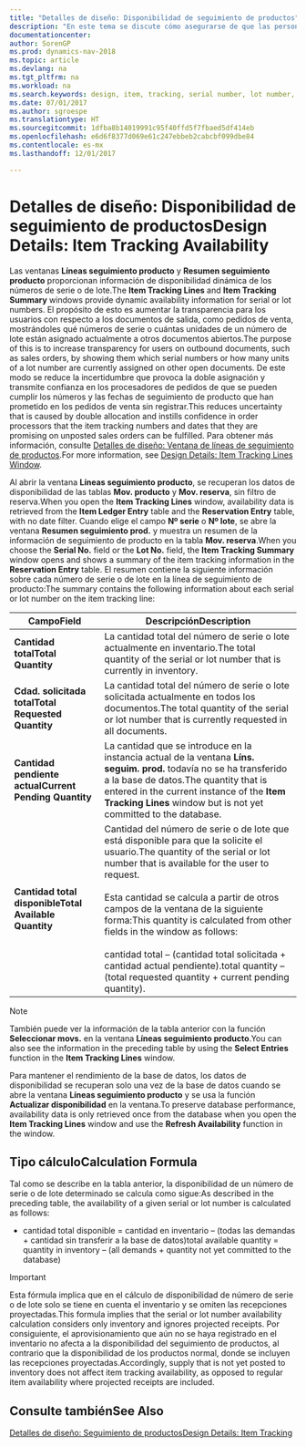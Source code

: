 ```yaml
---
title: "Detalles de diseño: Disponibilidad de seguimiento de productos"
description: "En este tema se discute cómo asegurarse de que las personas que procesan los pedidos pueden confiar en la disponibilidad de números de serie o números de lote."
documentationcenter: 
author: SorenGP
ms.prod: dynamics-nav-2018
ms.topic: article
ms.devlang: na
ms.tgt_pltfrm: na
ms.workload: na
ms.search.keywords: design, item, tracking, serial number, lot number, outbound documents
ms.date: 07/01/2017
ms.author: sgroespe
ms.translationtype: HT
ms.sourcegitcommit: 1dfba8b14019991c95f40ffd5f7fbaed5df414eb
ms.openlocfilehash: e6d6f8377d069e61c247ebbeb2cabcbf099dbe84
ms.contentlocale: es-mx
ms.lasthandoff: 12/01/2017

---
```

# <a name="design-details-item-tracking-availability"></a><span data-ttu-id="f2175-103">Detalles de diseño: Disponibilidad de seguimiento de productos</span><span class="sxs-lookup"><span data-stu-id="f2175-103">Design Details: Item Tracking Availability</span></span>
<span data-ttu-id="f2175-104">Las ventanas **Líneas seguimiento producto** y **Resumen seguimiento producto** proporcionan información de disponibilidad dinámica de los números de serie o de lote.</span><span class="sxs-lookup"><span data-stu-id="f2175-104">The **Item Tracking Lines** and **Item Tracking Summary** windows provide dynamic availability information for serial or lot numbers.</span></span> <span data-ttu-id="f2175-105">El propósito de esto es aumentar la transparencia para los usuarios con respecto a los documentos de salida, como pedidos de venta, mostrándoles qué números de serie o cuántas unidades de un número de lote están asignado actualmente a otros documentos abiertos.</span><span class="sxs-lookup"><span data-stu-id="f2175-105">The purpose of this is to increase transparency for users on outbound documents, such as sales orders, by showing them which serial numbers or how many units of a lot number are currently assigned on other open documents.</span></span> <span data-ttu-id="f2175-106">De este modo se reduce la incertidumbre que provoca la doble asignación y transmite confianza en los procesadores de pedidos de que se pueden cumplir los números y las fechas de seguimiento de producto que han prometido en los pedidos de venta sin registrar.</span><span class="sxs-lookup"><span data-stu-id="f2175-106">This reduces uncertainty that is caused by double allocation and instills confidence in order processors that the item tracking numbers and dates that they are promising on unposted sales orders can be fulfilled.</span></span> <span data-ttu-id="f2175-107">Para obtener más información, consulte [Detalles de diseño: Ventana de líneas de seguimiento de productos](design-details-item-tracking-lines-window.md).</span><span class="sxs-lookup"><span data-stu-id="f2175-107">For more information, see [Design Details: Item Tracking Lines Window](design-details-item-tracking-lines-window.md).</span></span>  
  
<span data-ttu-id="f2175-108">Al abrir la ventana **Líneas seguimiento producto**, se recuperan los datos de disponibilidad de las tablas **Mov. producto** y **Mov. reserva**, sin filtro de reserva.</span><span class="sxs-lookup"><span data-stu-id="f2175-108">When you open the **Item Tracking Lines** window, availability data is retrieved from the **Item Ledger Entry** table and the **Reservation Entry** table, with no date filter.</span></span> <span data-ttu-id="f2175-109">Cuando elige el campo **Nº serie** o **Nº lote**, se abre la ventana **Resumen seguimiento prod.** y muestra un resumen de la información de seguimiento de producto en la tabla **Mov. reserva**.</span><span class="sxs-lookup"><span data-stu-id="f2175-109">When you choose the **Serial No.** field or the **Lot No.** field, the **Item Tracking Summary** window opens and shows a summary of the item tracking information in the **Reservation Entry** table.</span></span> <span data-ttu-id="f2175-110">El resumen contiene la siguiente información sobre cada número de serie o de lote en la línea de seguimiento de producto:</span><span class="sxs-lookup"><span data-stu-id="f2175-110">The summary contains the following information about each serial or lot number on the item tracking line:</span></span>  
  
|<span data-ttu-id="f2175-111">Campo</span><span class="sxs-lookup"><span data-stu-id="f2175-111">Field</span></span>|<span data-ttu-id="f2175-112">Descripción</span><span class="sxs-lookup"><span data-stu-id="f2175-112">Description</span></span>|  
|---------------------------------|---------------------------------------|  
|<span data-ttu-id="f2175-113">**Cantidad total**</span><span class="sxs-lookup"><span data-stu-id="f2175-113">**Total Quantity**</span></span>|<span data-ttu-id="f2175-114">La cantidad total del número de serie o lote actualmente en inventario.</span><span class="sxs-lookup"><span data-stu-id="f2175-114">The total quantity of the serial or lot number that is currently in inventory.</span></span>|  
|<span data-ttu-id="f2175-115">**Cdad. solicitada total**</span><span class="sxs-lookup"><span data-stu-id="f2175-115">**Total Requested Quantity**</span></span>|<span data-ttu-id="f2175-116">La cantidad total del número de serie o lote solicitada actualmente en todos los documentos.</span><span class="sxs-lookup"><span data-stu-id="f2175-116">The total quantity of the serial or lot number that is currently requested in all documents.</span></span>|  
|<span data-ttu-id="f2175-117">**Cantidad pendiente actual**</span><span class="sxs-lookup"><span data-stu-id="f2175-117">**Current Pending Quantity**</span></span>|<span data-ttu-id="f2175-118">La cantidad que se introduce en la instancia actual de la ventana **Líns. seguim. prod.** todavía no se ha transferido a la base de datos.</span><span class="sxs-lookup"><span data-stu-id="f2175-118">The quantity that is entered in the current instance of the **Item Tracking Lines** window but is not yet committed to the database.</span></span>|  
|<span data-ttu-id="f2175-119">**Cantidad total disponible**</span><span class="sxs-lookup"><span data-stu-id="f2175-119">**Total Available Quantity**</span></span>|<span data-ttu-id="f2175-120">Cantidad del número de serie o de lote que está disponible para que la solicite el usuario.</span><span class="sxs-lookup"><span data-stu-id="f2175-120">The quantity of the serial or lot number that is available for the user to request.</span></span><br /><br /> <span data-ttu-id="f2175-121">Esta cantidad se calcula a partir de otros campos de la ventana de la siguiente forma:</span><span class="sxs-lookup"><span data-stu-id="f2175-121">This quantity is calculated from other fields in the window as follows:</span></span><br /><br /> <span data-ttu-id="f2175-122">cantidad total – (cantidad total solicitada + cantidad actual pendiente).</span><span class="sxs-lookup"><span data-stu-id="f2175-122">total quantity – (total requested quantity + current pending quantity).</span></span>|  
  
> [!NOTE]  
>  <span data-ttu-id="f2175-123">También puede ver la información de la tabla anterior con la función **Seleccionar movs.** en la ventana **Líneas seguimiento producto**.</span><span class="sxs-lookup"><span data-stu-id="f2175-123">You can also see the information in the preceding table by using the **Select Entries** function in the **Item Tracking Lines** window.</span></span>  
  
<span data-ttu-id="f2175-124">Para mantener el rendimiento de la base de datos, los datos de disponibilidad se recuperan solo una vez de la base de datos cuando se abre la ventana **Líneas seguimiento producto** y se usa la función **Actualizar disponibilidad** en la ventana.</span><span class="sxs-lookup"><span data-stu-id="f2175-124">To preserve database performance, availability data is only retrieved once from the database when you open the **Item Tracking Lines** window and use the **Refresh Availability** function in the window.</span></span>  
  
## <a name="calculation-formula"></a><span data-ttu-id="f2175-125">Tipo cálculo</span><span class="sxs-lookup"><span data-stu-id="f2175-125">Calculation Formula</span></span>  
<span data-ttu-id="f2175-126">Tal como se describe en la tabla anterior, la disponibilidad de un número de serie o de lote determinado se calcula como sigue:</span><span class="sxs-lookup"><span data-stu-id="f2175-126">As described in the preceding table, the availability of a given serial or lot number is calculated as follows:</span></span>  
  
* <span data-ttu-id="f2175-127">cantidad total disponible = cantidad en inventario – (todas las demandas + cantidad sin transferir a la base de datos)</span><span class="sxs-lookup"><span data-stu-id="f2175-127">total available quantity = quantity in inventory – (all demands + quantity not yet committed to the database)</span></span>  
  
> [!IMPORTANT]  
>  <span data-ttu-id="f2175-128">Esta fórmula implica que en el cálculo de disponibilidad de número de serie o de lote solo se tiene en cuenta el inventario y se omiten las recepciones proyectadas.</span><span class="sxs-lookup"><span data-stu-id="f2175-128">This formula implies that the serial or lot number availability calculation considers only inventory and ignores projected receipts.</span></span> <span data-ttu-id="f2175-129">Por consiguiente, el aprovisionamiento que aún no se haya registrado en el inventario no afecta a la disponibilidad del seguimiento de productos, al contrario que la disponibilidad de los productos normal, donde se incluyen las recepciones proyectadas.</span><span class="sxs-lookup"><span data-stu-id="f2175-129">Accordingly, supply that is not yet posted to inventory does not affect item tracking availability, as opposed to regular item availability where projected receipts are included.</span></span>  
  
## <a name="see-also"></a><span data-ttu-id="f2175-130">Consulte también</span><span class="sxs-lookup"><span data-stu-id="f2175-130">See Also</span></span>  
[<span data-ttu-id="f2175-131">Detalles de diseño: Seguimiento de productos</span><span class="sxs-lookup"><span data-stu-id="f2175-131">Design Details: Item Tracking</span></span>](design-details-item-tracking.md)
